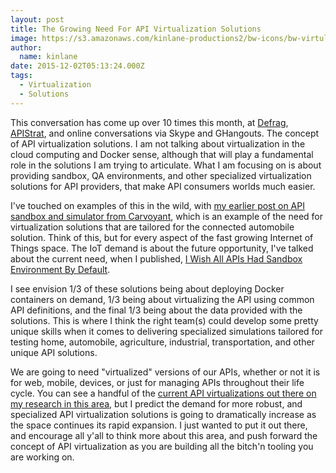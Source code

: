 ```yaml
---
layout: post
title: The Growing Need For API Virtualization Solutions
image: https://s3.amazonaws.com/kinlane-productions2/bw-icons/bw-virtulization.png
author:
  name: kinlane
date: 2015-12-02T05:13:24.000Z
tags:
  - Virtualization
  - Solutions
---
```

This conversation has come up over 10 times this month, at [Defrag](http://defragcon.com/), [APIStrat](http://austin2015.apistrat.com/), and online conversations via Skype and GHangouts. The concept of API virtualization solutions. I am not talking about virtualization in the cloud computing and Docker sense, although that will play a fundamental role in the solutions I am trying to articulate. What I am focusing on is about providing sandbox, QA environments, and other specialized virtualization solutions for API providers, that make API consumers worlds much easier. 

I've touched on examples of this in the wild, with [my earlier post on API sandbox and simulator from Carvoyant](http://apievangelist.com/2014/11/05/api-sandbox-and-simulator-from-carvoyant/), which is an example of the need for virtualization solutions that are tailored for the connected automobile solution. Think of this, but for every aspect of the fast growing Internet of Things space. The IoT demand is about the future opportunity, I've talked about the current need, when I published, [I Wish All APIs Had Sandbox Environment By Default](http://apievangelist.com/2015/07/11/i-wish-all-apis-had-sandbox-environment-by-default/).

I see envision 1/3 of these solutions being about deploying Docker containers on demand, 1/3 being about virtualizing the API using common API definitions, and the final 1/3 being about the data provided with the solutions. This is where I think the right team(s) could develop some pretty unique skills when it comes to delivering specialized simulations tailored for testing home, automobile, agriculture, industrial, transportation, and other unique API solutions.

We are going to need "virtualized" versions of our APIs, whether or not it is for web, mobile, devices, or just for managing APIs throughout their life cycle. You can see a handful of the [current API virtualizations out there on my research in this area](http://virtualization.apievangelist.com/), but I predict the demand for more robust, and specialized API virtualization solutions is going to dramatically increase as the space continues its rapid expansion. I just wanted to put it out there, and encourage all y'all to think more about this area, and push forward the concept of API virtualization as you are building all the bitch'n tooling you are working on.